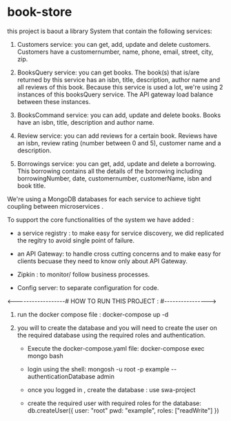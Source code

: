 # book-store
this project is baout a library System that contain the following services:

1. Customers service: you can get, add, update and delete customers. Customers have a customernumber, name, phone, email, street, city, zip.

2. BooksQuery service: you can get books. The book(s) that is/are returned by this service has an isbn, title, description, author name and all reviews of this book. Because this service is used a lot, we're using 2 instances of this booksQuery service. The API gateway load balance between these instances.

3. BooksCommand service: you can add, update and delete books. Books have an isbn,
title, description and author name.

4. Review service: you can add reviews for a certain book. Reviews have an isbn, review rating (number between 0 and 5), customer name and a description.

5. Borrowings service: you can get, add, update and delete a borrowing. This borrowing contains all the details of the borrowing including borrowingNumber, date,
customernumber, customerName, isbn and book title.

We're using a MongoDB databases for each service to achieve tight coupling between microservices .

To support the core functionalities of the system we have added :
 - a service registry : to make easy for service discovery, we did replicated the regitry to avoid single point of failure.
 - an API Gateway: to handle cross cutting concerns and to make easy for clients becuase they need to know only about API Gateway.

 - Zipkin : to monitor/ follow business processes.

 - Config server: to separate configuration for code.


<------------------# HOW TO RUN THIS PROJECT : #---------------->

1. run the docker compose file : 
    docker-compose up -d

2. you will to create the database and you will need to create the user on the required database using the required roles and authentication.

    - Execute the docker-compose.yaml file:
        docker-compose exec mongo bash
    
    - login using the shell:
        mongosh -u root -p example --authenticationDatabase admin

    - once you logged in , create the database :
        use swa-project

    - create the required user with required roles for the database:
        db.createUser({
            user: "root"
            pwd: "example",
            roles: ["readWrite"]
        })

